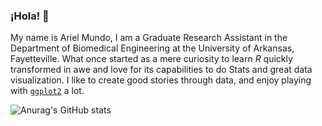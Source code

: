 ### ¡Hola! 👋

My name is Ariel Mundo, I am a Graduate Research Assistant in the Department of Biomedical Engineering at the University of Arkansas, Fayetteville. What once started as a mere curiosity to learn *R* quickly transformed in awe and love for its capabilities to do Stats and great data visualization. I like to create good stories through data, and enjoy playing with [`ggplot2`](https://github.com/cran/ggplot2) a lot.


![Anurag's GitHub stats](https://github-readme-stats.vercel.app/api?username=aimundo&show_icons=true&theme=nord)
